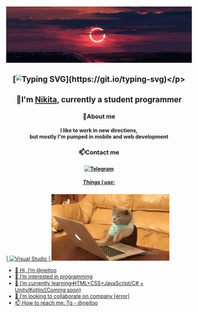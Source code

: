 ![Image alt](https://github.com/neitoo/neitoo/raw/main/content/backgroundpage.jpg)
## <p align="center">[![Typing SVG](https://readme-typing-svg.herokuapp.com?font=Fira+Code&weight=600&duration=4000&pause=500&width=248&lines=Glad+to+see+you+here!)](https://git.io/typing-svg)</p>
## <p align="center">👋I'm <a href="https://neitoo.github.io/ntprtfl/" target="_blank">Nikita</a>, currently a student programmer</p>
### <p align="center">👀About me</p>
#### <p align="center">I like to work in new directions,<br>but mostly I'm pumped in mobile and web development</p>
### <p align="center">📫Contact me</p>
#### <p align="center"><a href="https://t.me/neitoo">![Telegram](https://img.shields.io/badge/Telegram-2CA5E0?style=for-the-badge&logo=telegram&logoColor=white)</p></p>

##### <p align="center">Things I use:</p>
| ![Visual Studio](https://img.shields.io/badge/Visual%20Studio-5C2D91.svg?style=for-the-badge&logo=visual-studio&logoColor=white) |
<img alt="me working" width="320" src="https://raw.githubusercontent.com/neitoo/neitoo/main/content/work-work.webp" style="max-width: 100%;">



- 👋 Hi, I’m @neitoo
- 👀 I’m interested in programming
- 🌱 I’m currently learning ̶̶HTML+CSS+JavaScript/C# + Unity/Kotlin/[Coming soon}
- 💞️ I’m looking to collaborate on company [error]
- 📫 How to reach me: Tg - @neitoo

<!---
neitoo/neitoo is a ✨ special ✨ repository because its `README.md` (this file) appears on your GitHub profile.
You can click the Preview link to take a look at your changes.
--->
